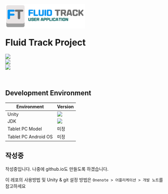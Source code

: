 <img src="https://github.com/FluidTrack/FluidTrackApplication/blob/master/ReadmeImg/Title.png?raw=true" width="50%" align="left">

<br><br><br>

# Fluid Track Project

<img src="https://img.shields.io/github/license/FluidTrack/FluidTrackApplication" align="left">

<br>

<img src="https://img.shields.io/badge/Contact-dclab2011@gamil.com-blue?logo=gmail&logoColor=white" align="left">

<br>

<img src="https://img.shields.io/badge/Contact-Yonsei Univ. Dependable Computing Lab.-red?logo=safari&logoColor=white" align="left">

<br><br>

## Development Environment

| Environment          | Version                                                      |
| -------------------- | ------------------------------------------------------------ |
| Unity                | <img src="https://img.shields.io/badge/Version-2019.4.2f@gamil.com-orange" align="left"> |
| JDK                  | <img src="https://img.shields.io/badge/Version-1.8.0_152@gamil.com-orange" align="left"> |
| Tablet PC Model      | 미정                                                         |
| Tablet PC Android OS | 미정                                                         |



## 작성중

작성중입니다. 나중에 github.io도 만들도록 하겠습니다.

이 레포의 사용방법 및 Unity & git 설정 방법은 ```Onenote > 어플리케이션 > 개발 노트```를 참고하세요
